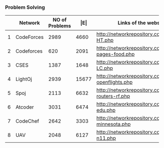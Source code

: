 ### Problem Solving 
|  | Network                                 | NO of Problems | \|E\| | Links of the websites                                           |
|------------|------------------------------------------------|-------|-------|--------------------------------------------------|
|          1 | CodeForces                    |  2989          |  4660 | http://networkrepository.com/bio-DM-HT.php       |
|          2 | Codeforces                    |   620          |  2091 | http://networkrepository.com/fb-pages-food.php   |
|          3 | CSES                          |  1387          |  1648 | http://networkrepository.com/bio-CE-LC.php       |
|          4 | LightOj                       |  2939          | 15677 | http://networkrepository.com/inf-openflights.php |
|          5 | Spoj                          |  2113          |  6632 | http://networkrepository.com/tech-routers-rf.php |
|          6 | Atcoder                       |  3031          |  6474 | http://networkrepository.com/web-edu.php         |
|          7 | CodeChef                      |  2642          |  3303 | http://networkrepository.com/road-minnesota.php  |
|          8 | UAV                           |  2048          |  6127 | http://networkrepository.com/delaunay-n11.php    |
